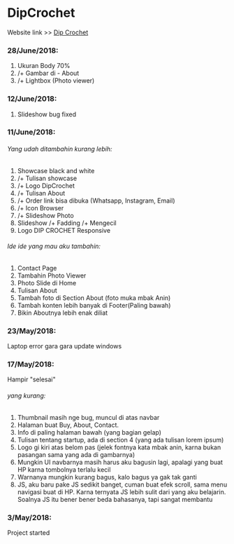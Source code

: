 # DipCrochet

Website link >> [Dip Crochet](https://lilgiant347.github.io/MyWebsite/Index.html)

### 28/June/2018:
1. Ukuran Body 70%
2. /+ Gambar di - About
3. /+ Lightbox (Photo viewer)

### 12/June/2018:
1. Slideshow bug fixed

### 11/June/2018:
###### Yang udah ditambahin kurang lebih:
1. Showcase black and white
2. /+ Tulisan showcase
3. /+ Logo DipCrochet
4. /+ Tulisan About
5. /+ Order link bisa dibuka (Whatsapp, Instagram, Email)
6. /+ Icon Browser
7. /+ Slideshow Photo
8. Slideshow /+ Fadding /+ Mengecil
9. Logo DIP CROCHET Responsive

###### Ide ide yang mau aku tambahin:
1. Contact Page
2. Tambahin Photo Viewer
3. Photo Slide di Home
4. Tulisan About
5. Tambah foto di Section About (foto muka mbak Anin)
6. Tambah konten lebih banyak di Footer(Paling bawah)
7. Bikin Aboutnya lebih enak diliat

### 23/May/2018:
Laptop error gara gara update windows

### 17/May/2018:
Hampir "selesai"

###### yang kurang:
1. Thumbnail masih nge bug, muncul di atas navbar
2. Halaman buat Buy, About, Contact.
3. Info di paling halaman bawah (yang bagian gelap)
4. Tulisan tentang startup, ada di section 4 (yang ada tulisan lorem ipsum)
5. Logo gi kiri atas belom pas (jelek fontnya kata mbak anin, karna bukan pasangan sama yang ada di gambarnya)
6. Mungkin UI navbarnya masih harus aku bagusin lagi, apalagi yang buat HP karna tombolnya terlalu kecil
7. Warnanya mungkin kurang bagus, kalo bagus ya gak tak ganti
8. JS, aku baru pake JS sedikit banget, cuman buat efek scroll, sama menu navigasi buat di HP. Karna ternyata JS lebih sulit dari yang aku belajarin. Soalnya JS itu bener bener beda bahasanya, tapi sangat membantu

### 3/May/2018:
Project started